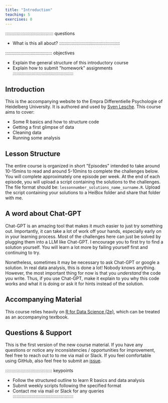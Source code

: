 ```yaml
---
title: "Introduction"
teaching: 5
exercises: 0
---
```

:::::::::::::::::::::::::::::::::::::: questions
- What is this all about?
::::::::::::::::::::::::::::::::::::::::::::::::

::::::::::::::::::::::::::::::::::::: objectives
- Explain the general structure of this introductory course
- Explain how to submit "homework" assignments
::::::::::::::::::::::::::::::::::::::::::::::::

## Introduction
This is the accompanying website to the Empra Differentielle Psychologie of Heidelberg University. It is authored and used by [Sven Lesche](https://www.psychologie.uni-heidelberg.de/person/sven-lesche). This course aims to cover:

- Some R basics and how to structure code
- Getting a first glimpse of data
- Cleaning data
- Running some analysis

## Lesson Structure
The entire course is organized in short "Episodes" intended to take around 10-15mins to read and around 5-10mins to complete the challenges below. You will complete approximately one episode per week.
At the end of each episode, you will upload a script containing the solutions to the challenges.
The file format should be: `lessonnumber_solutions_name_surname.R`.
Upload the script containing your solutions to a HeiBox folder and share that folder with me.

## A word about Chat-GPT
Chat-GPT is an amazing tool that makes it much easier to just try something out. Importantly, it can take a lot of work off your hands, especially early on in your learning process. Most of the challenges here can just be solved by plugging them into a LLM like Chat-GPT. I encourage you to first try to find a solution yourself. You will learn a lot more by failing yourself first and continuing to try.

Nonetheless, sometimes it may be necessary to ask Chat-GPT or google a solution. In real data analysis, this is done a lot! Nobody knows anything. However, the most important thing for now is that you *understand* the code you write. Thus, if you use Chat-GPT, make it explain to you why this code works and what it is doing or ask it for hints instead of the solution.

## Accompanying Material
This course relies heavily on [R for Data Science (2e)](https://r4ds.hadley.nz/), which can be treated as an accompanying textbook.

## Questions & Support
This is the first version of the new course material. If you have any questions or notice any inconsistencies / opportunities for improvement, feel free to reach out to to me via mail or Slack. If you feel comfortable using GitHub, also feel free to submit an [issue](https://github.com/SLesche/r-for-empra/issues).

::::::::::::::::::::::::::::::::::::: keypoints
- Follow the structured outline to learn R basics and data analysis
- Submit weekly scripts following the specified format
- Contact me via mail or Slack for any queries
::::::::::::::::::::::::::::::::::::::::::::::::

